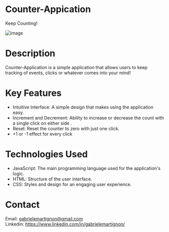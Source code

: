 # Counter-Appication
Keep Counting!

![image](https://github.com/user-attachments/assets/ce9ab5bd-c5fd-4453-9708-ddf1faae55b9)


# Description
Counter-Application is a simple application that allows users to keep tracking of events, clicks or whatever comes into your mind!

# Key Features
<ul>
  <li>Intuitive Interface: A simple design that makes using the application easy.</li>
  <li>Increment and Decrement: Ability to increase or decrease the count with a single click on either side .</li>
  <li>Reset: Reset the counter to zero with just one click.</li>
  <li>+1 or -1 effect for every click</li>
</ul>

# Technologies Used
<ul>
  <li> JavaScript: The main programming language used for the application's logic.</li>
  <li> HTML: Structure of the user interface.</li>
  <li> CSS: Styles and design for an engaging user experience.</li>
</ul>

# Contact
  Email: gabrielemartignon@gmail.com  
  Linkedin: https://www.linkedin.com/in/gabrielemartignon/

